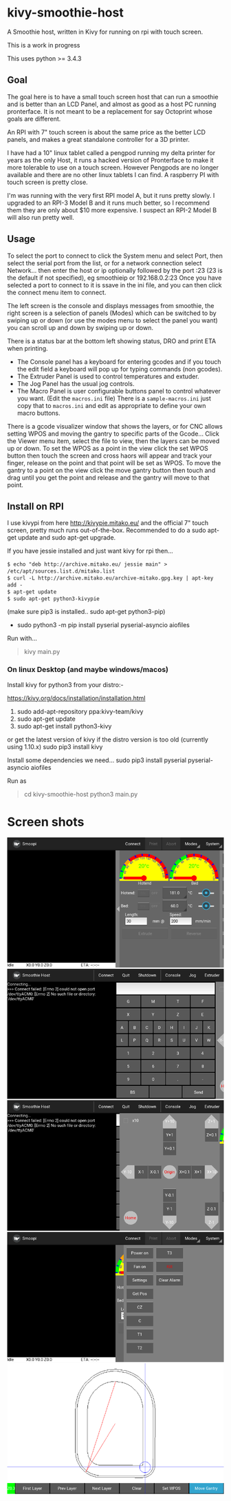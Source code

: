 # kivy-smoothie-host
A Smoothie host, written in Kivy for running on rpi with touch screen.

This is a work in progress

This uses python >= 3.4.3

## Goal
The goal here is to have a small touch screen host that can run a smoothie and is better than an LCD Panel, and almost as good as a host PC running pronterface.
It is not meant to be a replacement for say Octoprint whose goals are different.

An RPI with 7" touch screen is about the same price as the better LCD panels, and makes a great standalone controller for a 3D printer.

I have had a 10" linux tablet called a pengpod running my delta printer for years as the only Host, it runs a hacked version of Pronterface to make it more tolerable to use on a touch screen. However Pengpods are no longer available and there are no other linux tablets I can find. A raspberry PI with touch screen is pretty close.

I'm was running with the very first RPI model A, but it runs pretty slowly.
I upgraded to an RPI-3 Model B and it runs much better, so I recommend them they are only about $10 more expensive.
I suspect an RPI-2 Model B will also run pretty well.

## Usage

To select the port to connect to click the System menu and select Port, then select the serial port from the list, or for a network connection select Network...
then enter the host or ip optionally followed by the port :23 (23 is the default if not specified), eg smoothieip or 192.168.0.2:23
Once you have selected a port to connect to it is ssave in the ini file, and you can then click the connect menu item to connect.

The left screen is the console and displays messages from smoothie, the right screen is a selection of panels (Modes) which can be switched to by swiping up or down
(or use the modes menu to select the panel you want) you can scroll up and down by swiping up or down.

There is a status bar at the bottom left showing status, DRO and print ETA when printing.

- The Console panel has a keyboard for entering gcodes and if you touch the edit field a keyboard will pop up for typing commands (non gcodes).
- The Extruder Panel is used to control temperatures and extuder.
- The Jog Panel has the usual jog controls.
- The Macro Panel is user configurable buttons panel to control whatever you want. (Edit the `macros.ini` file)
  There is a `sample-macros.ini` just copy that to `macros.ini` and edit as appropriate to define your own macro buttons.

There is a gcode visualizer window that shows the layers, or for CNC allows setting WPOS and moving the gantry to specific parts of the Gcode...
Click the Viewer menu item, select the file to view, then the layers can be moved up or down.
To set the WPOS as a point in the view click the set WPOS button then touch the screen and cross haors will appear and track your finger, release on the point and that point will be set as WPOS. To move the gantry to a point on the view click the move gantry button then touch and drag until you get the point and release and the gantry will move to that point.


## Install on RPI

I use kivypi from here  http://kivypie.mitako.eu/ and the official 7" touch screen, pretty much runs out-of-the-box.
Recommended to do a sudo apt-get update and sudo apt-get upgrade.

If you have jessie installed and just want kivy for rpi then...

    $ echo "deb http://archive.mitako.eu/ jessie main" > /etc/apt/sources.list.d/mitako.list
    $ curl -L http://archive.mitako.eu/archive-mitako.gpg.key | apt-key add - 
    $ apt-get update
    $ sudo apt-get python3-kivypie

(make sure pip3 is installed.. sudo apt-get python3-pip)

- sudo python3 -m pip install pyserial pyserial-asyncio aiofiles

Run with...

> kivy main.py

### On linux Desktop (and maybe windows/macos)

Install kivy for python3 from your distro:-

https://kivy.org/docs/installation/installation.html

1. sudo add-apt-repository ppa:kivy-team/kivy
2. sudo apt-get update
3. sudo apt-get install python3-kivy

or get the latest version of kivy if the distro version is too old (currently using  1.10.x)
sudo pip3 install kivy


Install some dependencies we need...
sudo pip3 install pyserial pyserial-asyncio aiofiles

Run as
> cd kivy-smoothie-host
> python3 main.py


# Screen shots
![Extruder Screen](screen1.png)
![Command Screen](screen2.png)
![Jog Screen](screen3.png)
![Macro Screen](macro-screen.png)
![Gcode Viewer Screen](viewerscreen.png)

